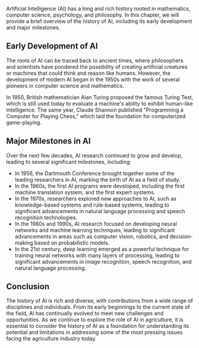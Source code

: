 
Artificial Intelligence (AI) has a long and rich history rooted in mathematics, computer science, psychology, and philosophy. In this chapter, we will provide a brief overview of the history of AI, including its early development and major milestones.

Early Development of AI
-----------------------

The roots of AI can be traced back to ancient times, where philosophers and scientists have pondered the possibility of creating artificial creatures or machines that could think and reason like humans. However, the development of modern AI began in the 1950s with the work of several pioneers in computer science and mathematics.

In 1950, British mathematician Alan Turing proposed the famous Turing Test, which is still used today to evaluate a machine's ability to exhibit human-like intelligence. The same year, Claude Shannon published "Programming a Computer for Playing Chess," which laid the foundation for computerized game-playing.

Major Milestones in AI
----------------------

Over the next few decades, AI research continued to grow and develop, leading to several significant milestones, including:

* In 1956, the Dartmouth Conference brought together some of the leading researchers in AI, marking the birth of AI as a field of study.
* In the 1960s, the first AI programs were developed, including the first machine translation system, and the first expert systems.
* In the 1970s, researchers explored new approaches to AI, such as knowledge-based systems and rule-based systems, leading to significant advancements in natural language processing and speech recognition technologies.
* In the 1980s and 1990s, AI research focused on developing neural networks and machine learning techniques, leading to significant advancements in areas such as computer vision, robotics, and decision-making based on probabilistic models.
* In the 21st century, deep learning emerged as a powerful technique for training neural networks with many layers of processing, leading to significant advancements in image recognition, speech recognition, and natural language processing.

Conclusion
----------

The history of AI is rich and diverse, with contributions from a wide range of disciplines and individuals. From its early beginnings to the current state of the field, AI has continually evolved to meet new challenges and opportunities. As we continue to explore the role of AI in agriculture, it is essential to consider the history of AI as a foundation for understanding its potential and limitations in addressing some of the most pressing issues facing the agriculture industry today.
